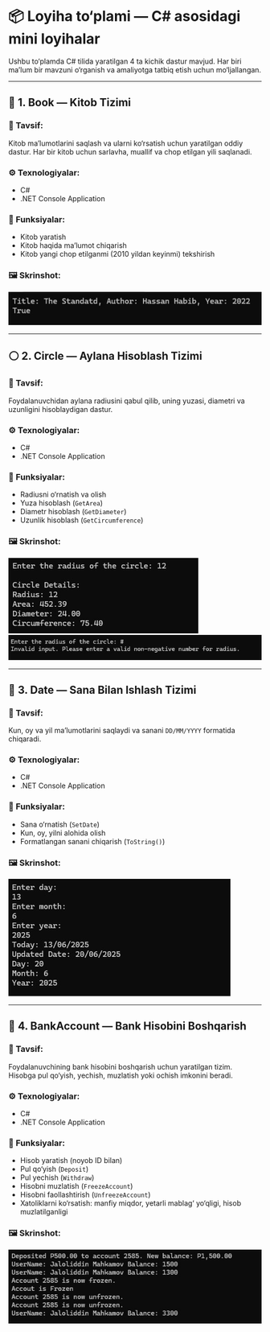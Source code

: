 # 📦 Loyiha to‘plami — C# asosidagi mini loyihalar

Ushbu to‘plamda C# tilida yaratilgan 4 ta kichik dastur mavjud. Har biri ma’lum bir mavzuni o‘rganish va amaliyotga tatbiq etish uchun mo‘ljallangan.

---

## 📘 1. Book — Kitob Tizimi

### 📌 Tavsif:
Kitob ma’lumotlarini saqlash va ularni ko‘rsatish uchun yaratilgan oddiy dastur. Har bir kitob uchun sarlavha, muallif va chop etilgan yili saqlanadi.

### ⚙️ Texnologiyalar:
- C#
- .NET Console Application

### 🔑 Funksiyalar:
- Kitob yaratish
- Kitob haqida ma’lumot chiqarish
- Kitob yangi chop etilganmi (2010 yildan keyinmi) tekshirish

### 🖼️ Skrinshot:
![Book Screenshot](https://github.com/JaloliddinDeveloper/PracticeOne/blob/main/PracticeTwo/Pictures/pic1.jpg)

---

## ⚪ 2. Circle — Aylana Hisoblash Tizimi

### 📌 Tavsif:
Foydalanuvchidan aylana radiusini qabul qilib, uning yuzasi, diametri va uzunligini hisoblaydigan dastur.

### ⚙️ Texnologiyalar:
- C#
- .NET Console Application

### 🔑 Funksiyalar:
- Radiusni o‘rnatish va olish
- Yuza hisoblash (`GetArea`)
- Diametr hisoblash (`GetDiameter`)
- Uzunlik hisoblash (`GetCircumference`)

### 🖼️ Skrinshot:
![Circle Screenshot](https://github.com/JaloliddinDeveloper/PracticeOne/blob/main/PracticeTwo/Pictures/pic2.jpg)
![Circle Screenshot](https://github.com/JaloliddinDeveloper/PracticeOne/blob/main/PracticeTwo/Pictures/pic22.jpg)

---

## 📅 3. Date — Sana Bilan Ishlash Tizimi

### 📌 Tavsif:
Kun, oy va yil ma’lumotlarini saqlaydi va sanani `DD/MM/YYYY` formatida chiqaradi.

### ⚙️ Texnologiyalar:
- C#
- .NET Console Application

### 🔑 Funksiyalar:
- Sana o‘rnatish (`SetDate`)
- Kun, oy, yilni alohida olish
- Formatlangan sanani chiqarish (`ToString()`)

### 🖼️ Skrinshot:
![Date Screenshot](PracticeTwo/Pictures/pic3.jpg)

---

## 🏦 4. BankAccount — Bank Hisobini Boshqarish

### 📌 Tavsif:
Foydalanuvchining bank hisobini boshqarish uchun yaratilgan tizim. Hisobga pul qo‘yish, yechish, muzlatish yoki ochish imkonini beradi.

### ⚙️ Texnologiyalar:
- C#
- .NET Console Application

### 🔑 Funksiyalar:
- Hisob yaratish (noyob ID bilan)
- Pul qo‘yish (`Deposit`)
- Pul yechish (`Withdraw`)
- Hisobni muzlatish (`FreezeAccount`)
- Hisobni faollashtirish (`UnfreezeAccount`)
- Xatoliklarni ko‘rsatish: manfiy miqdor, yetarli mablag‘ yo‘qligi, hisob muzlatilganligi

### 🖼️ Skrinshot:
![Circle Screenshot](https://github.com/JaloliddinDeveloper/PracticeOne/blob/main/PracticeTwo/Pictures/pic4.jpg)
